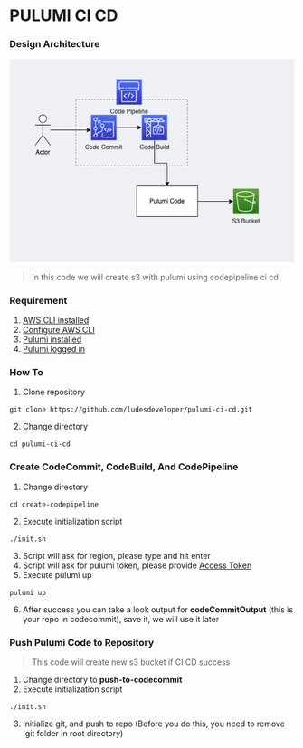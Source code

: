 # **PULUMI CI CD**
### **Design Architecture**
![CI CD Design Architecture](images/Pulumi.png)
> In this code we will create s3 with pulumi using codepipeline ci cd
### **Requirement**
1. [AWS CLI installed](https://docs.aws.amazon.com/cli/latest/userguide/getting-started-install.html)
2. [Configure AWS CLI](https://docs.aws.amazon.com/cli/latest/userguide/cli-configure-quickstart.html#cli-configure-quickstart-config)
3. [Pulumi installed](https://www.pulumi.com/docs/get-started/install/)
4. [Pulumi logged in](https://www.pulumi.com/docs/reference/cli/pulumi_login/)
### **How To**
1. Clone repository 
```
git clone https://github.com/ludesdeveloper/pulumi-ci-cd.git
```
2. Change directory
```
cd pulumi-ci-cd
```
### **Create CodeCommit, CodeBuild, And CodePipeline**
1. Change directory
```
cd create-codepipeline
```
2. Execute initialization script
```
./init.sh
```
3. Script will ask for region, please type and hit enter
4. Script will ask for pulumi token, please provide [Access Token](https://www.pulumi.com/docs/intro/console/accounts/#creating-access-tokens) 
5. Execute pulumi up
```
pulumi up
```
6. After success you can take a look output for **codeCommitOutput** (this is your repo in codecommit), save it, we will use it later
### **Push Pulumi Code to Repository**
> This code will create new s3 bucket if CI CD success
1. Change directory to **push-to-codecommit**
2. Execute initialization script
```
./init.sh
```
3. Initialize git, and push to repo (Before you do this, you need to remove .git folder in root directory)
